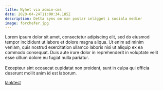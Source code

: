 ```yaml
---
title: Nyhet via admin-cms
date: 2020-04-24T11:00:34.185Z
description: Detta syns om man postar inlägget i sociala medier
image: forchefer.jpg
---
```

Lorem ipsum dolor sit amet, consectetur adipiscing elit, sed do eiusmod tempor incididunt ut labore et dolore magna aliqua. Ut enim ad minim veniam, quis nostrud exercitation ullamco laboris nisi ut aliquip ex ea commodo consequat. Duis aute irure dolor in reprehenderit in voluptate velit esse cillum dolore eu fugiat nulla pariatur.\
\
Excepteur sint occaecat cupidatat non proident, sunt in culpa qui officia deserunt mollit anim id est laborum.



[länktest](http://www.cskmedia.se)